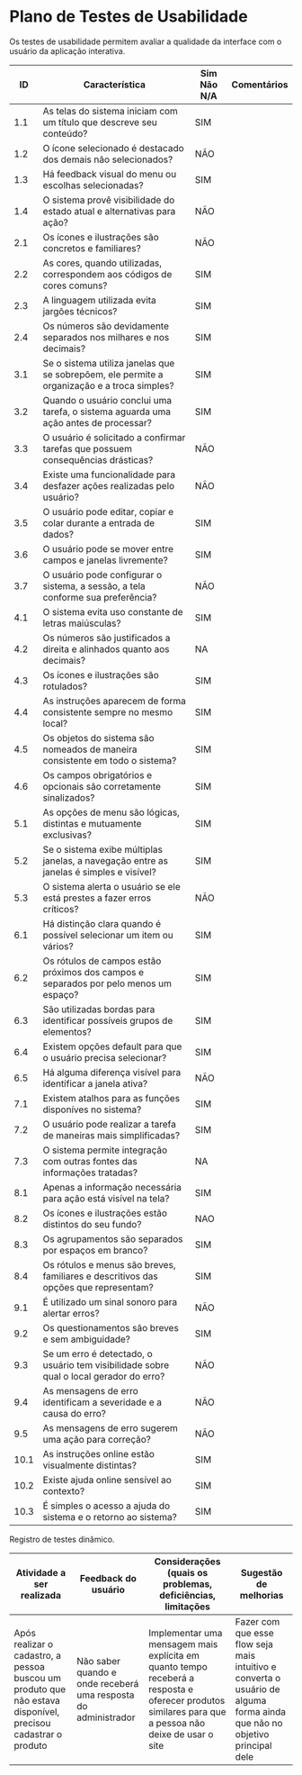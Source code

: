 # Plano de Testes de Usabilidade

Os testes de usabilidade permitem avaliar a qualidade da interface com o usuário da aplicação interativa.

|ID    | Característica                                                                                | Sim  Não  N/A | Comentários                                            |
|------|-----------------------------------------------------------------------------------------------|---------------|--------------------------------------------------------|
| 1.1  | As telas do sistema iniciam com um título que descreve seu conteúdo?                          |   SIM          |                                                        |
| 1.2  | O ícone selecionado é destacado dos demais não selecionados?                                  |   NÃO          |                                                        |
| 1.3  | Há feedback visual do menu ou escolhas selecionadas?                                          |      SIM         |                                                        |
| 1.4  | O sistema provê visibilidade do estado atual e alternativas para ação?                        |     NÃO          |                                                        |
| 2.1  | Os ícones e ilustrações são concretos e familiares?                                           |      NÃO         |                                                        |
| 2.2  | As cores, quando utilizadas, correspondem aos códigos de cores comuns?                        |    SIM           |                                                        |
| 2.3  | A linguagem utilizada evita jargões técnicos?                                                 |    SIM           |                                                        |
| 2.4  | Os números são devidamente separados nos milhares e nos decimais?                             |    SIM         |                                                        |
| 3.1  | Se o sistema utiliza janelas que se sobrepõem, ele permite a organização e a troca simples?   |    SIM          |                                                        |
| 3.2  | Quando o usuário conclui uma tarefa, o sistema aguarda uma ação antes de processar?           |    SIM           |                                                        |
| 3.3  | O usuário é solicitado a confirmar tarefas que possuem consequências drásticas?               |     NÃO        |                                                        |
| 3.4  | Existe uma funcionalidade para desfazer ações realizadas pelo usuário?                        |     NÃO          |                                                        |
| 3.5  | O usuário pode editar, copiar e colar durante a entrada de dados?                             |     SIM          |                                                        |
| 3.6  | O usuário pode se mover entre campos e janelas livremente?                                    |     SIM          |                                                        |
| 3.7  | O usuário pode configurar o sistema, a sessão, a tela conforme sua preferência?               |     NÃO          |                                                        |
| 4.1  | O sistema evita uso constante de letras maiúsculas?                                           |     SIM          |                                                        |             
| 4.2  | Os números são justificados a direita e alinhados quanto aos decimais?                        |     NA          |                                                        |
| 4.3  | Os ícones e ilustrações são rotulados?                                                        |    SIM           |                                                        |
| 4.4  | As instruções aparecem de forma consistente sempre no mesmo local?                            |     SIM          |                                                        |
| 4.5  | Os objetos do sistema são nomeados de maneira consistente em todo o sistema?                  |     SIM          |                                                        |
| 4.6  | Os campos obrigatórios e opcionais são corretamente sinalizados?                              |     SIM          |                                                        |
| 5.1  | As opções de menu são lógicas, distintas e mutuamente exclusivas?                             |    SIM           |                                                        |
| 5.2  | Se o sistema exibe múltiplas janelas, a navegação entre as janelas é simples e visível?       |      SIM         |                                                        |
| 5.3  | O sistema alerta o usuário se ele está prestes a fazer erros críticos?                        |     NÃO          |                                                        |
| 6.1  | Há distinção clara quando é possível selecionar um item ou vários?                            |     SIM          |                                                        |
| 6.2  | Os rótulos de campos estão próximos dos campos e separados por pelo menos um espaço?          |    SIM           |                                                        |
| 6.3  | São utilizadas bordas para identificar possíveis grupos de elementos?                         |     SIM          |                                                        |
| 6.4  | Existem opções default para que o usuário precisa selecionar?                                 |     SIM          |                                                        |
| 6.5  | Há alguma diferença visível para identificar a janela ativa?                                  |    NÃO           |                                                        |
| 7.1  | Existem atalhos para as funções disponíves no sistema?                                        |     SIM          |                                                        |
| 7.2  | O usuário pode realizar a tarefa de maneiras mais simplificadas?                              |     SIM          |                                                        |
| 7.3  | O sistema permite integração com outras fontes das informações tratadas?                      |     NA          |                                                        |
| 8.1  | Apenas a informação necessária para ação está visível na tela?                                |     SIM          |                                                        |
| 8.2  | Os ícones e ilustrações estão distintos do seu fundo?                                         |       NAO        |                                                        |
| 8.3  | Os agrupamentos são separados por espaços em branco?                                          |     SIM          |                                                        |
| 8.4  | Os rótulos e menus são breves, familiares e descritivos das opções que representam?           |    SIM           |                                                        |
| 9.1  | É utilizado um sinal sonoro para alertar erros?                                               |     NÃO          |                                                        |
| 9.2  | Os questionamentos são breves e sem ambiguidade?                                              |    SIM           |                                                        |
| 9.3  | Se um erro é detectado, o usuário tem visibilidade sobre qual o local gerador do erro?        |     NÃO          |                                                        |
| 9.4  | As mensagens de erro identificam a severidade e a causa do erro?                              |      NÃO         |                                                        |
| 9.5  | As mensagens de erro sugerem uma ação para correção?                                          |       NÃO        |                                                        |
| 10.1 | As instruções online estão visualmente distintas?                                             |    SIM           |                                                        |
| 10.2 | Existe ajuda online sensível ao contexto?                                                     |     SIM          |                                                        |
| 10.3 | É simples o acesso a ajuda do sistema e o retorno ao sistema?                                 |      SIM         |                                                        |



Registro de testes dinâmico.

|Atividade a ser realizada     | Feedback do usuário                     | Considerações (quais os problemas, deficiências, limitações       | Sugestão de melhorias                 |
|------------------------------|-----------------------------------------|-------------------------------------------------------------------|---------------------------------------|
|Após realizar o cadastro, a pessoa buscou um produto que não estava disponível, precisou cadastrar o produto |Não saber quando e onde receberá uma resposta do administrador|Implementar uma mensagem mais explícita em quanto tempo receberá a resposta e oferecer produtos similares para que a pessoa não deixe de usar o site|Fazer com que esse flow seja mais intuitivo e converta o usuário de alguma forma ainda que não no objetivo principal dele|
